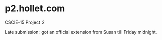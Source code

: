 p2.hollet.com
=============

CSCIE-15 Project 2

Late submission: got an official extension from Susan till Friday midnight.
